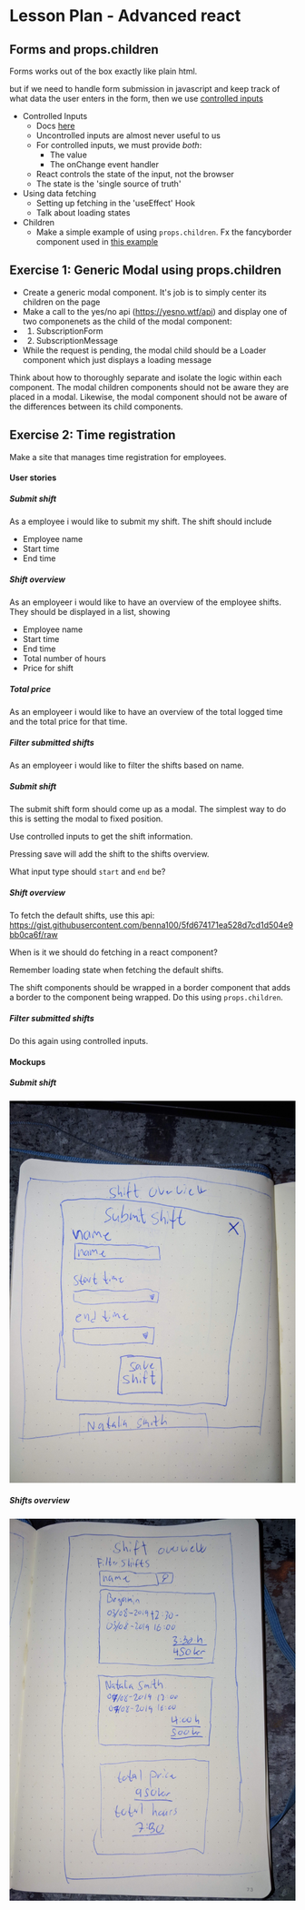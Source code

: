 # Lesson Plan - Advanced react

## Forms and props.children
Forms works out of the box exactly like plain html.

but if we need to handle form submission in javascript and keep track of what data the user enters in the form, then we use [controlled inputs](#controlled-inputs)

- Controlled Inputs
  - Docs [here](https://reactjs.org/docs/forms.html#controlled-components)
  - Uncontrolled inputs are almost never useful to us
  - For controlled inputs, we must provide _both_:
    - The value
    - The onChange event handler
  - React controls the state of the input, not the browser
  - The state is the 'single source of truth'
- Using data fetching
  - Setting up fetching in the 'useEffect' Hook
  - Talk about loading states
- Children
  - Make a simple example of using `props.children`. Fx the fancyborder component used in [this example](https://reactjs.org/docs/composition-vs-inheritance.html#containment)

## Exercise 1: Generic Modal using props.children

- Create a generic modal component. It's job is to simply center its children on the page
- Make a call to the yes/no api (https://yesno.wtf/api) and display one of two componenets as the child of the modal component:
- 1. SubscriptionForm
- 2. SubscriptionMessage
- While the request is pending, the modal child should be a Loader component which just displays a loading message

Think about how to thoroughly separate and isolate the logic within each component. The modal children components should not be aware they are placed in a modal. 
Likewise, the modal component should not be aware of the differences between its child components.

## Exercise 2: Time registration

Make a site that manages time registration for employees.

#### User stories

##### Submit shift
As a employee i would like to submit my shift. The shift should include
- Employee name
- Start time
- End time

##### Shift overview
As an employeer i would like to have an overview of the employee shifts. They should be displayed in a list, showing 
- Employee name
- Start time
- End time
- Total number of hours
- Price for shift

##### Total price
As an employeer i would like to have an overview of the total logged time and the total price for that time.

##### Filter submitted shifts
As an employeer i would like to filter the shifts based on name.

##### Submit shift
The submit shift form should come up as a modal. The simplest way to do this is setting the modal to fixed position. 

Use controlled inputs to get the shift information.

Pressing save will add the shift to the shifts overview.

What input type should `start` and `end` be?

##### Shift overview
To fetch the default shifts, use this api: https://gist.githubusercontent.com/benna100/5fd674171ea528d7cd1d504e9bb0ca6f/raw

When is it we should do fetching in a react component?

Remember loading state when fetching the default shifts.

The shift components should be wrapped in a border component that adds a border to the component being wrapped. Do this using `props.children`.

##### Filter submitted shifts
Do this again using controlled inputs.

#### Mockups

##### Submit shift
![Submit shift](assets/submit-shift.jpg)

##### Shifts overview
![Submit shift](assets/shifts-overview.jpg)
